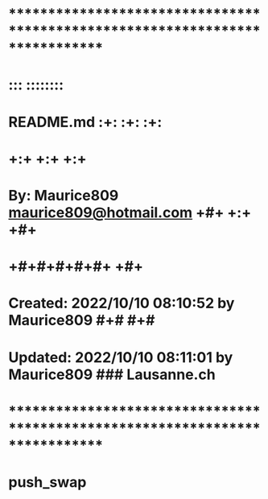 # **************************************************************************** #
#                                                                              #
#                                                         :::      ::::::::    #
#    README.md                                          :+:      :+:    :+:    #
#                                                     +:+ +:+         +:+      #
#    By: Maurice809 <maurice809@hotmail.com>        +#+  +:+       +#+         #
#                                                 +#+#+#+#+#+   +#+            #
#    Created: 2022/10/10 08:10:52 by Maurice809        #+#    #+#              #
#    Updated: 2022/10/10 08:11:01 by Maurice809       ###   Lausanne.ch        #
#                                                                              #
# **************************************************************************** #

# push_swap
